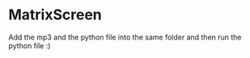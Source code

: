 # MatrixScreen
Add the mp3 and the python file into the same folder and then run the python file :)
